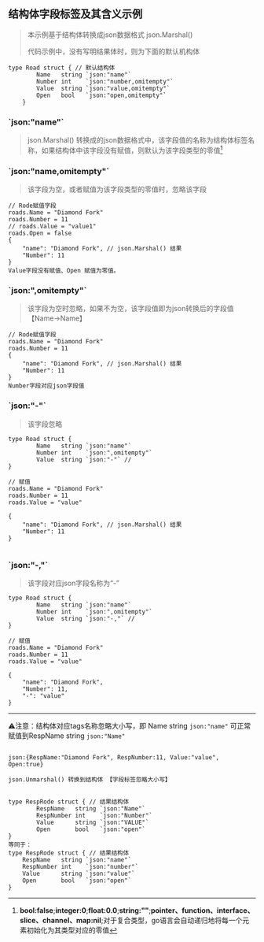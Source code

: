 ## 结构体字段标签及其含义示例
> 本示例基于结构体转换成json数据格式 json.Marshal()
>  
> 代码示例中，没有写明结果体时，则为下面的默认机构体

``` 初始结构体
type Road struct { // 默认结构体
		Name   string `json:"name"`
		Number int    `json:"number,omitempty"`
		Value  string `json:"value,omitempty"`
		Open   bool   `json:"open,omitempty"`
	}
```



### \`json:"name"\`
> json.Marshal() 转换成的json数据格式中，该字段值的名称为结构体标签名称，如果结构体中该字段没有赋值，则默认为该字段类型的零值[^零值]

### \`json:"name,omitempty"\`
> 该字段为空，或者赋值为该字段类型的零值时，忽略该字段
>
```
// Rode赋值字段
roads.Name = "Diamond Fork"
roads.Number = 11
// roads.Value = "value1"
roads.Open = false
{
	"name": "Diamond Fork", // json.Marshal() 结果
	"Number": 11
}
Value字段没有赋值、Open 赋值为零值。
```

### \`json:",omitempty"\`
> 该字段为空时忽略，如果不为空，该字段值即为json转换后的字段值【Name->Name】

```
// Rode赋值字段
roads.Name = "Diamond Fork"
roads.Number = 11
{
	"name": "Diamond Fork", // json.Marshal() 结果
	"Number": 11
}
Number字段对应json字段值
```

###  \`json:"-"\`
> 该字段忽略

```
type Road struct {
		Name   string `json:"name"`
		Number int    `json:",omitempty"`
		Value  string `json:"-"` //
}

// 赋值
roads.Name = "Diamond Fork"
roads.Number = 11
roads.Value = "value"
	
{
	"name": "Diamond Fork", // json.Marshal() 结果
	"Number": 11
}
	
```

### \`json:"-,"\`
> 该字段对应json字段名称为“-”

```
type Road struct {
		Name   string `json:"name"`
		Number int    `json:",omitempty"`
		Value  string `json:"-,"` //
}

// 赋值
roads.Name = "Diamond Fork"
roads.Number = 11
roads.Value = "value"

{
	"name": "Diamond Fork",
	"Number": 11,
	"-": "value"
}
```


---
⚠️注意：结构体对应tags名称忽略大小写，即 Name   string `json:"name"` 可正常赋值到RespName   string `json:"Name"`

``` 结果结构体

json:{RespName:"Diamond Fork", RespNumber:11, Value:"value", Open:true}

json.Unmarshal() 转换到结构体 【字段标签忽略大小写】


type RespRode struct { // 结果结构体
		RespName   string `json:"Name"`
		RespNumber int    `json:"Number"`
		Value      string `json:"VALUE"`
		Open       bool   `json:"open"`
}
等同于：
type RespRode struct { // 结果结构体
	RespName   string `json:"name"`
	RespNumber int    `json:"number"`
	Value      string `json:"value"`
	Open       bool   `json:"open"`
}
```




[^零值]: **bool:false**;**integer:0**;**float:0.0**;**string:""**;**pointer、function、interface、slice、channel、map:nil**;对于复合类型，go语言会自动递归地将每一个元素初始化为其类型对应的零值


